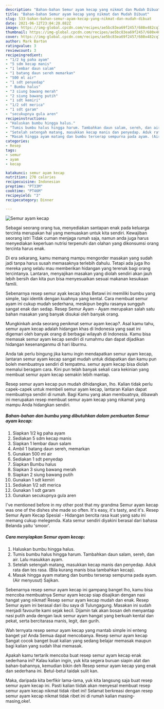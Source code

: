 ```yaml
---
description: "Bahan-bahan Semur ayam kecap yang nikmat dan Mudah Dibuat"
title: "Bahan-bahan Semur ayam kecap yang nikmat dan Mudah Dibuat"
slug: 533-bahan-bahan-semur-ayam-kecap-yang-nikmat-dan-mudah-dibuat
date: 2021-06-12T23:04:20.882Z
image: https://img-global.cpcdn.com/recipes/ae5bc83ea69f2457/680x482cq70/semur-ayam-kecap-foto-resep-utama.jpg
thumbnail: https://img-global.cpcdn.com/recipes/ae5bc83ea69f2457/680x482cq70/semur-ayam-kecap-foto-resep-utama.jpg
cover: https://img-global.cpcdn.com/recipes/ae5bc83ea69f2457/680x482cq70/semur-ayam-kecap-foto-resep-utama.jpg
author: Mark Barton
ratingvalue: 3
reviewcount: 3
recipeingredient:
- "1/2 kg paha ayam"
- "5 sdm kecap manis"
- "1 lembar daun salam"
- "1 batang daun sereh memarkan"
- "500 ml air"
- "1 sdt penyedap"
- " Bumbu halus"
- "3 siung bawang merah"
- "2 siung bawang putih"
- "1 sdt kemiri"
- "1/2 sdt merica"
- "1 sdt garam"
- "secukupnya gula aren"
recipeinstructions:
- "Haluskan bumbu hingga halus."
- "Tumis bumbu halus hingga harum. Tambahkan daun salam, sereh, dan air. Lalu masukkan ayam."
- "Setelah setengah matang, masukkan kecap manis dan penyedap. Aduk rata dan tes rasa. (Bila kurang manis bisa tambahkan kecap)."
- "Masak hingga ayam matang dan bumbu terserap sempurna pada ayam. (Air menyusut) Sajikan."
categories:
- Resep
tags:
- semur
- ayam
- kecap

katakunci: semur ayam kecap 
nutrition: 270 calories
recipecuisine: Indonesian
preptime: "PT33M"
cooktime: "PT46M"
recipeyield: "3"
recipecategory: Dinner

---
```



![Semur ayam kecap](https://img-global.cpcdn.com/recipes/ae5bc83ea69f2457/680x482cq70/semur-ayam-kecap-foto-resep-utama.jpg)

Sebagai seorang orang tua, menyediakan santapan enak pada keluarga tercinta merupakan hal yang memuaskan untuk kita sendiri. Kewajiban seorang istri Tidak cuman menjaga rumah saja, namun anda juga harus menyediakan keperluan nutrisi terpenuhi dan olahan yang dikonsumsi orang tercinta harus enak.

Di era  sekarang, kamu memang mampu mengorder masakan yang sudah jadi tanpa harus susah memasaknya terlebih dahulu. Tetapi ada juga lho mereka yang selalu mau memberikan hidangan yang terenak bagi orang tercintanya. Lantaran, menyajikan masakan yang diolah sendiri akan jauh lebih bersih dan kita pun bisa menyesuaikan sesuai makanan kesukaan famili. 

Sebenarnya resep semur ayak kecap khas Betawi ini memiliki bumbu yang simple, tapi identik dengan kuahnya yang kental. Cara membuat semur ayam ini cukup mudah sederhana, meskipun begitu rasanya sungguh sangat enak dan sedap. Resep Semur Ayam - Ayam merupakan salah satu bahan masakan yang banyak disukai oleh banyak orang.

Mungkinkah anda seorang penikmat semur ayam kecap?. Asal kamu tahu, semur ayam kecap adalah hidangan khas di Indonesia yang saat ini digemari oleh banyak orang di berbagai wilayah di Indonesia. Kamu bisa memasak semur ayam kecap sendiri di rumahmu dan dapat dijadikan hidangan kesenanganmu di hari liburmu.

Anda tak perlu bingung jika kamu ingin mendapatkan semur ayam kecap, lantaran semur ayam kecap sangat mudah untuk didapatkan dan kamu pun boleh membuatnya sendiri di tempatmu. semur ayam kecap bisa diolah memalui beragam cara. Kini pun telah banyak sekali cara kekinian yang membuat semur ayam kecap semakin lebih mantap.

Resep semur ayam kecap pun mudah dihidangkan, lho. Kalian tidak perlu capek-capek untuk membeli semur ayam kecap, lantaran Kalian dapat membuatnya sendiri di rumah. Bagi Kamu yang akan membuatnya, dibawah ini merupakan resep membuat semur ayam kecap yang nikamat yang mampu Anda hidangkan sendiri.

<!--inarticleads1-->

##### Bahan-bahan dan bumbu yang dibutuhkan dalam pembuatan Semur ayam kecap:

1. Siapkan 1/2 kg paha ayam
1. Sediakan 5 sdm kecap manis
1. Siapkan 1 lembar daun salam
1. Ambil 1 batang daun sereh, memarkan
1. Gunakan 500 ml air
1. Sediakan 1 sdt penyedap
1. Siapkan  Bumbu halus
1. Siapkan 3 siung bawang merah
1. Siapkan 2 siung bawang putih
1. Gunakan 1 sdt kemiri
1. Sediakan 1/2 sdt merica
1. Gunakan 1 sdt garam
1. Gunakan secukupnya gula aren


I&#39;ve mentioned before in my other post that my grandma Semur ayam kecap was one of the dishes she made so often. It&#39;s easy, it&#39;s tasty, and it&#39;s. Resep Semur Ayam Kecap Spesial - Hidangan bercita rasa kuat yang satu ini memang cukup melegenda. Kata semur sendiri diyakini berasal dari bahasa Belanda yaitu &#39;smoor&#39;. 

<!--inarticleads2-->

##### Cara menyiapkan Semur ayam kecap:

1. Haluskan bumbu hingga halus.
1. Tumis bumbu halus hingga harum. Tambahkan daun salam, sereh, dan air. Lalu masukkan ayam.
1. Setelah setengah matang, masukkan kecap manis dan penyedap. Aduk rata dan tes rasa. (Bila kurang manis bisa tambahkan kecap).
1. Masak hingga ayam matang dan bumbu terserap sempurna pada ayam. (Air menyusut) Sajikan.


Sebenarnya resep semur ayam kecap ini gampang banget lho, kamu bisa mencoba membuatnya Semur ayam kecap siap disajikan dengan nasi hangat yang nikmat! Resep semur ayam kecap mudah dan enak. Resep Semur ayam ini berasal dari ibu saya di Tulungagung. Masakan ini sudah menjadi favourite kami sejak kecil. Dijamin tak akan bosan deh menyantap nasi putih anda dengan lauk semur ayam hangat yang berkuah kental dan pekat, serta bercitarasa manis, legit, dan gurih. 

Wah ternyata resep semur ayam kecap yang mantab simple ini enteng banget ya! Anda Semua dapat mencobanya. Resep semur ayam kecap Sangat cocok banget buat kalian yang sedang belajar memasak maupun bagi kalian yang sudah lihai memasak.

Apakah kamu tertarik mencoba buat resep semur ayam kecap enak sederhana ini? Kalau kalian ingin, yuk kita segera buruan siapin alat dan bahan-bahannya, kemudian bikin deh Resep semur ayam kecap yang enak dan sederhana ini. Betul-betul taidak sulit kan. 

Maka, daripada kita berfikir lama-lama, yuk kita langsung saja buat resep semur ayam kecap ini. Pasti kalian tiidak akan menyesal membuat resep semur ayam kecap nikmat tidak ribet ini! Selamat berkreasi dengan resep semur ayam kecap nikmat tidak ribet ini di rumah kalian masing-masing,oke!.

